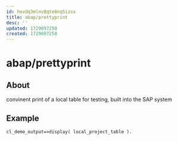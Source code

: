 ```yaml
---
id: hevdq3mlnv8qte8nq5izsx
title: abap/prettyprint
desc: ''
updated: 1729097250
created: 1729097250
---
```

# abap/prettyprint

## About

convinent print of a local table for testing,
built into the SAP system

## Example

```ABAP
cl_demo_output=>display( local_project_table ).
```


